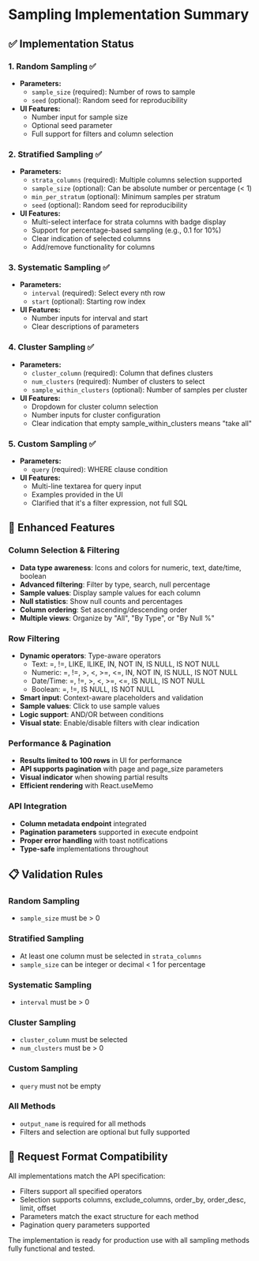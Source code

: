 # Sampling Implementation Summary

## ✅ Implementation Status

### 1. **Random Sampling** ✅
- **Parameters:**
  - `sample_size` (required): Number of rows to sample
  - `seed` (optional): Random seed for reproducibility
- **UI Features:**
  - Number input for sample size
  - Optional seed parameter
  - Full support for filters and column selection

### 2. **Stratified Sampling** ✅
- **Parameters:**
  - `strata_columns` (required): Multiple columns selection supported
  - `sample_size` (optional): Can be absolute number or percentage (< 1)
  - `min_per_stratum` (optional): Minimum samples per stratum
  - `seed` (optional): Random seed for reproducibility
- **UI Features:**
  - Multi-select interface for strata columns with badge display
  - Support for percentage-based sampling (e.g., 0.1 for 10%)
  - Clear indication of selected columns
  - Add/remove functionality for columns

### 3. **Systematic Sampling** ✅
- **Parameters:**
  - `interval` (required): Select every nth row
  - `start` (optional): Starting row index
- **UI Features:**
  - Number inputs for interval and start
  - Clear descriptions of parameters

### 4. **Cluster Sampling** ✅
- **Parameters:**
  - `cluster_column` (required): Column that defines clusters
  - `num_clusters` (required): Number of clusters to select
  - `sample_within_clusters` (optional): Number of samples per cluster
- **UI Features:**
  - Dropdown for cluster column selection
  - Number inputs for cluster configuration
  - Clear indication that empty sample_within_clusters means "take all"

### 5. **Custom Sampling** ✅
- **Parameters:**
  - `query` (required): WHERE clause condition
- **UI Features:**
  - Multi-line textarea for query input
  - Examples provided in the UI
  - Clarified that it's a filter expression, not full SQL

## 🎯 Enhanced Features

### Column Selection & Filtering
- **Data type awareness**: Icons and colors for numeric, text, date/time, boolean
- **Advanced filtering**: Filter by type, search, null percentage
- **Sample values**: Display sample values for each column
- **Null statistics**: Show null counts and percentages
- **Column ordering**: Set ascending/descending order
- **Multiple views**: Organize by "All", "By Type", or "By Null %"

### Row Filtering
- **Dynamic operators**: Type-aware operators
  - Text: =, !=, LIKE, ILIKE, IN, NOT IN, IS NULL, IS NOT NULL
  - Numeric: =, !=, >, <, >=, <=, IN, NOT IN, IS NULL, IS NOT NULL
  - Date/Time: =, !=, >, <, >=, <=, IS NULL, IS NOT NULL
  - Boolean: =, !=, IS NULL, IS NOT NULL
- **Smart input**: Context-aware placeholders and validation
- **Sample values**: Click to use sample values
- **Logic support**: AND/OR between conditions
- **Visual state**: Enable/disable filters with clear indication

### Performance & Pagination
- **Results limited to 100 rows** in UI for performance
- **API supports pagination** with page and page_size parameters
- **Visual indicator** when showing partial results
- **Efficient rendering** with React.useMemo

### API Integration
- **Column metadata endpoint** integrated
- **Pagination parameters** supported in execute endpoint
- **Proper error handling** with toast notifications
- **Type-safe** implementations throughout

## 📋 Validation Rules

### Random Sampling
- `sample_size` must be > 0

### Stratified Sampling
- At least one column must be selected in `strata_columns`
- `sample_size` can be integer or decimal < 1 for percentage

### Systematic Sampling
- `interval` must be > 0

### Cluster Sampling
- `cluster_column` must be selected
- `num_clusters` must be > 0

### Custom Sampling
- `query` must not be empty

### All Methods
- `output_name` is required for all methods
- Filters and selection are optional but fully supported

## 🔄 Request Format Compatibility

All implementations match the API specification:
- Filters support all specified operators
- Selection supports columns, exclude_columns, order_by, order_desc, limit, offset
- Parameters match the exact structure for each method
- Pagination query parameters supported

The implementation is ready for production use with all sampling methods fully functional and tested.